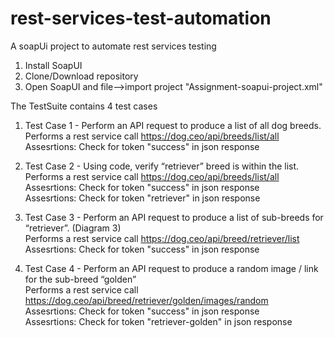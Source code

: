 # rest-services-test-automation
A soapUi project to automate rest services testing

1. Install SoapUI
2. Clone/Download repository 
3. Open SoapUI and file-->import project "Assignment-soapui-project.xml"

The TestSuite contains 4 test cases

1. Test Case 1 - Perform an API request to produce a list of all dog breeds. <br/>
Performs a rest service call https://dog.ceo/api/breeds/list/all <br/>
Assesrtions: Check for token "success" in json response <br/>

2. Test Case 2 - Using code, verify “retriever” breed is within the list. <br/>
Performs a rest service call https://dog.ceo/api/breeds/list/all <br/>
Assesrtions: Check for token "success" in json response <br/>
Assesrtions: Check for token "retriever" in json response <br/>

3. Test Case 3 - Perform an API request to produce a list of sub-breeds for “retriever”. (Diagram 3) <br/>
Performs a rest service call https://dog.ceo/api/breed/retriever/list <br/>
Assesrtions: Check for token "success" in json response <br/>

4. Test Case 4 - Perform an API request to produce a random image / link for the sub-breed “golden” <br/>
Performs a rest service call https://dog.ceo/api/breed/retriever/golden/images/random <br/>
Assesrtions: Check for token "success" in json response <br/>
Assesrtions: Check for token "retriever-golden" in json response <br/>




